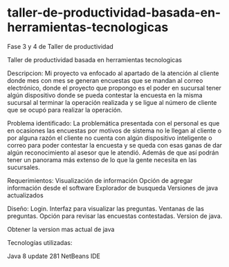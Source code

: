 # taller-de-productividad-basada-en-herramientas-tecnologicas
Fase 3 y 4 de Taller de productividad

Taller de productividad basada en herramientas tecnologicas

Descripcion:
Mi proyecto va enfocado al apartado de la atención al cliente donde mes con mes se generan encuestas que se mandan al correo electrónico, donde el proyecto que propongo es el poder en sucursal tener algún dispositivo donde se pueda contestar la encuesta en la misma sucursal al terminar la operación realizada y se ligue al número de cliente que se ocupó para realizar la operación.

Problema identificado:
La problemática presentada con el personal es que en ocasiones las encuestas por motivos de sistema no le llegan al cliente o por alguna razón el cliente no cuenta con algún dispositivo inteligente o correo para poder contestar la encuesta y se queda con esas ganas de dar algún reconocimiento al asesor que le atendió.
Además de que así podrán tener un panorama más extenso de lo que la gente necesita en las sucursales.

Requerimientos:
Visualización de información
Opción de agregar información desde el software
Explorador de busqueda
Versiones de java actualizados

Diseño:
Login.
Interfaz para visualizar las preguntas.
Ventanas de las preguntas.
Opción para revisar las encuestas contestadas.
Version de java.

Obtener la version mas actual de java

Tecnologías utilizadas:

Java 8 update 281
NetBeans IDE


